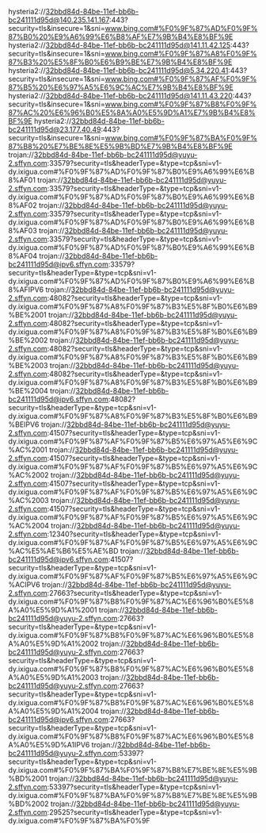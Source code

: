 hysteria2://32bbd84d-84be-11ef-bb6b-bc241111d95d@140.235.141.167:443?security=tls&insecure=1&sni=www.bing.com#%F0%9F%87%AD%F0%9F%87%B0%20%E9%A6%99%E6%B8%AF%E7%9B%B4%E8%BF%9E
hysteria2://32bbd84d-84be-11ef-bb6b-bc241111d95d@141.11.42.125:443?security=tls&insecure=1&sni=www.bing.com#%F0%9F%87%A8%F0%9F%87%B3%20%E5%8F%B0%E6%B9%BE%E7%9B%B4%E8%BF%9E
hysteria2://32bbd84d-84be-11ef-bb6b-bc241111d95d@5.34.220.41:443?security=tls&insecure=1&sni=www.bing.com#%F0%9F%87%AF%F0%9F%87%B5%20%E6%97%A5%E6%9C%AC%E7%9B%B4%E8%BF%9E
hysteria2://32bbd84d-84be-11ef-bb6b-bc241111d95d@141.11.43.220:443?security=tls&insecure=1&sni=www.bing.com#%F0%9F%87%B8%F0%9F%87%AC%20%E6%96%B0%E5%8A%A0%E5%9D%A1%E7%9B%B4%E8%BF%9E
hysteria2://32bbd84d-84be-11ef-bb6b-bc241111d95d@23.177.40.49:443?security=tls&insecure=1&sni=www.bing.com#%F0%9F%87%BA%F0%9F%87%B8%20%E7%BE%8E%E5%9B%BD%E7%9B%B4%E8%BF%9E
trojan://32bbd84d-84be-11ef-bb6b-bc241111d95d@yuyu-2.sffyn.com:33579?security=tls&headerType=&type=tcp&sni=v1-dy.ixigua.com#%F0%9F%87%AD%F0%9F%87%B0%E9%A6%99%E6%B8%AF01
trojan://32bbd84d-84be-11ef-bb6b-bc241111d95d@yuyu-2.sffyn.com:33579?security=tls&headerType=&type=tcp&sni=v1-dy.ixigua.com#%F0%9F%87%AD%F0%9F%87%B0%E9%A6%99%E6%B8%AF02
trojan://32bbd84d-84be-11ef-bb6b-bc241111d95d@yuyu-2.sffyn.com:33579?security=tls&headerType=&type=tcp&sni=v1-dy.ixigua.com#%F0%9F%87%AD%F0%9F%87%B0%E9%A6%99%E6%B8%AF03
trojan://32bbd84d-84be-11ef-bb6b-bc241111d95d@yuyu-2.sffyn.com:33579?security=tls&headerType=&type=tcp&sni=v1-dy.ixigua.com#%F0%9F%87%AD%F0%9F%87%B0%E9%A6%99%E6%B8%AF04
trojan://32bbd84d-84be-11ef-bb6b-bc241111d95d@ipv6.sffyn.com:33579?security=tls&headerType=&type=tcp&sni=v1-dy.ixigua.com#%F0%9F%87%AD%F0%9F%87%B0%E9%A6%99%E6%B8%AFIPV6
trojan://32bbd84d-84be-11ef-bb6b-bc241111d95d@yuyu-2.sffyn.com:48082?security=tls&headerType=&type=tcp&sni=v1-dy.ixigua.com#%F0%9F%87%A8%F0%9F%87%B3%E5%8F%B0%E6%B9%BE%2001
trojan://32bbd84d-84be-11ef-bb6b-bc241111d95d@yuyu-2.sffyn.com:48082?security=tls&headerType=&type=tcp&sni=v1-dy.ixigua.com#%F0%9F%87%A8%F0%9F%87%B3%E5%8F%B0%E6%B9%BE%2002
trojan://32bbd84d-84be-11ef-bb6b-bc241111d95d@yuyu-2.sffyn.com:48082?security=tls&headerType=&type=tcp&sni=v1-dy.ixigua.com#%F0%9F%87%A8%F0%9F%87%B3%E5%8F%B0%E6%B9%BE%2003
trojan://32bbd84d-84be-11ef-bb6b-bc241111d95d@yuyu-2.sffyn.com:48082?security=tls&headerType=&type=tcp&sni=v1-dy.ixigua.com#%F0%9F%87%A8%F0%9F%87%B3%E5%8F%B0%E6%B9%BE%2004
trojan://32bbd84d-84be-11ef-bb6b-bc241111d95d@ipv6.sffyn.com:48082?security=tls&headerType=&type=tcp&sni=v1-dy.ixigua.com#%F0%9F%87%A8%F0%9F%87%B3%E5%8F%B0%E6%B9%BEIPV6
trojan://32bbd84d-84be-11ef-bb6b-bc241111d95d@yuyu-2.sffyn.com:41507?security=tls&headerType=&type=tcp&sni=v1-dy.ixigua.com#%F0%9F%87%AF%F0%9F%87%B5%E6%97%A5%E6%9C%AC%2001
trojan://32bbd84d-84be-11ef-bb6b-bc241111d95d@yuyu-2.sffyn.com:41507?security=tls&headerType=&type=tcp&sni=v1-dy.ixigua.com#%F0%9F%87%AF%F0%9F%87%B5%E6%97%A5%E6%9C%AC%2002
trojan://32bbd84d-84be-11ef-bb6b-bc241111d95d@yuyu-2.sffyn.com:41507?security=tls&headerType=&type=tcp&sni=v1-dy.ixigua.com#%F0%9F%87%AF%F0%9F%87%B5%E6%97%A5%E6%9C%AC%2003
trojan://32bbd84d-84be-11ef-bb6b-bc241111d95d@yuyu-2.sffyn.com:41507?security=tls&headerType=&type=tcp&sni=v1-dy.ixigua.com#%F0%9F%87%AF%F0%9F%87%B5%E6%97%A5%E6%9C%AC%2004
trojan://32bbd84d-84be-11ef-bb6b-bc241111d95d@yuyu-2.sffyn.com:12340?security=tls&headerType=&type=tcp&sni=v1-dy.ixigua.com#%F0%9F%87%AF%F0%9F%87%B5%E6%97%A5%E6%9C%AC%E5%AE%B6%E5%AE%BD
trojan://32bbd84d-84be-11ef-bb6b-bc241111d95d@ipv6.sffyn.com:41507?security=tls&headerType=&type=tcp&sni=v1-dy.ixigua.com#%F0%9F%87%AF%F0%9F%87%B5%E6%97%A5%E6%9C%ACIPV6
trojan://32bbd84d-84be-11ef-bb6b-bc241111d95d@yuyu-2.sffyn.com:27663?security=tls&headerType=&type=tcp&sni=v1-dy.ixigua.com#%F0%9F%87%B8%F0%9F%87%AC%E6%96%B0%E5%8A%A0%E5%9D%A1%2001
trojan://32bbd84d-84be-11ef-bb6b-bc241111d95d@yuyu-2.sffyn.com:27663?security=tls&headerType=&type=tcp&sni=v1-dy.ixigua.com#%F0%9F%87%B8%F0%9F%87%AC%E6%96%B0%E5%8A%A0%E5%9D%A1%2002
trojan://32bbd84d-84be-11ef-bb6b-bc241111d95d@yuyu-2.sffyn.com:27663?security=tls&headerType=&type=tcp&sni=v1-dy.ixigua.com#%F0%9F%87%B8%F0%9F%87%AC%E6%96%B0%E5%8A%A0%E5%9D%A1%2003
trojan://32bbd84d-84be-11ef-bb6b-bc241111d95d@yuyu-2.sffyn.com:27663?security=tls&headerType=&type=tcp&sni=v1-dy.ixigua.com#%F0%9F%87%B8%F0%9F%87%AC%E6%96%B0%E5%8A%A0%E5%9D%A1%2004
trojan://32bbd84d-84be-11ef-bb6b-bc241111d95d@ipv6.sffyn.com:27663?security=tls&headerType=&type=tcp&sni=v1-dy.ixigua.com#%F0%9F%87%B8%F0%9F%87%AC%E6%96%B0%E5%8A%A0%E5%9D%A1IPV6
trojan://32bbd84d-84be-11ef-bb6b-bc241111d95d@yuyu-2.sffyn.com:53397?security=tls&headerType=&type=tcp&sni=v1-dy.ixigua.com#%F0%9F%87%BA%F0%9F%87%B8%E7%BE%8E%E5%9B%BD%2001
trojan://32bbd84d-84be-11ef-bb6b-bc241111d95d@yuyu-2.sffyn.com:53397?security=tls&headerType=&type=tcp&sni=v1-dy.ixigua.com#%F0%9F%87%BA%F0%9F%87%B8%E7%BE%8E%E5%9B%BD%2002
trojan://32bbd84d-84be-11ef-bb6b-bc241111d95d@yuyu-2.sffyn.com:29525?security=tls&headerType=&type=tcp&sni=v1-dy.ixigua.com#%F0%9F%87%BA%F0%9F
